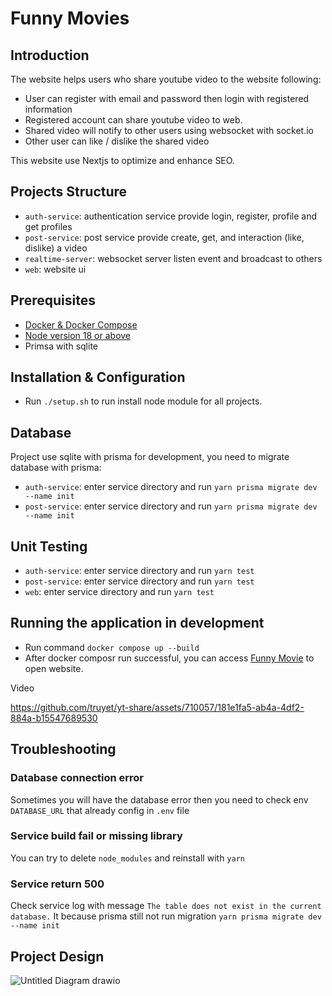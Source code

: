 # Funny Movies

## Introduction

The website helps users who share youtube video to the website following:

* User can register with email and password then login with registered information
* Registered account can share youtube video to web.
* Shared video will notify to other users using websocket with socket.io
* Other user can like / dislike the shared video

This website use Nextjs to optimize and enhance SEO.

## Projects Structure

* `auth-service`: authentication service provide login, register, profile and get profiles
* `post-service`: post service provide create, get, and interaction (like, dislike) a video
* `realtime-server`: websocket server listen event and broadcast to others
* `web`: website ui

## Prerequisites

* [Docker & Docker Compose](https://docs.docker.com/desktop/)
* [Node version 18 or above](https://nodejs.org/en/download/package-manager)
* Primsa with sqlite

## Installation & Configuration

* Run `./setup.sh` to run install node module for all projects.

## Database

Project use sqlite with prisma for development, you need to migrate database with prisma:

* `auth-service`: enter service directory and run `yarn prisma migrate dev --name init`
* `post-service`: enter service directory and run `yarn prisma migrate dev --name init`

## Unit Testing

* `auth-service`: enter service directory and run `yarn test`
* `post-service`: enter service directory and run `yarn test`
* `web`: enter service directory and run `yarn test`

## Running the application in development

* Run command `docker compose up --build`
* After docker composr run successful, you can access [Funny Movie](http://localhost:8000/) to open website.

Video

https://github.com/truyet/yt-share/assets/710057/181e1fa5-ab4a-4df2-884a-b15547689530

## Troubleshooting

### Database connection error
Sometimes you will have the database error then you need to check env `DATABASE_URL` that already config in `.env` file

### Service build fail or missing library
You can try to delete `node_modules` and reinstall with `yarn`

### Service return 500
Check service log with message `The table does not exist in the current database.` 
It because prisma still not run migration `yarn prisma migrate dev --name init`


## Project Design

![Untitled Diagram drawio](https://github.com/truyet/yt-share/assets/710057/50eba256-474f-4089-8167-f496617bf9b1)




